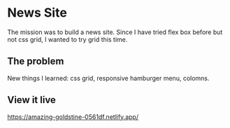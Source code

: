 # News Site

The mission was to build a news site. Since I have tried flex box before but not css grid, I wanted to try grid this time.

## The problem

New things I learned: css grid, responsive hamburger menu, colomns. 

## View it live
https://amazing-goldstine-0561df.netlify.app/
